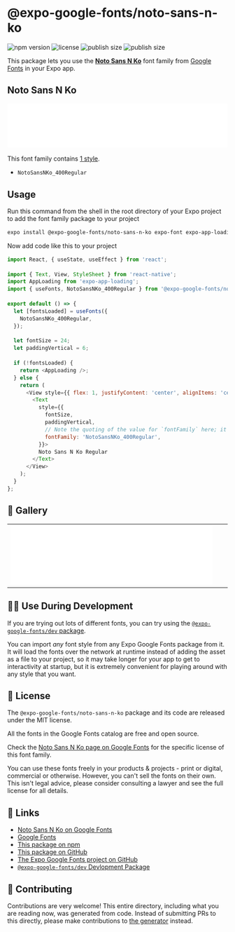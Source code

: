# @expo-google-fonts/noto-sans-n-ko

![npm version](https://flat.badgen.net/npm/v/@expo-google-fonts/noto-sans-n-ko)
![license](https://flat.badgen.net/github/license/expo/google-fonts)
![publish size](https://flat.badgen.net/packagephobia/install/@expo-google-fonts/noto-sans-n-ko)
![publish size](https://flat.badgen.net/packagephobia/publish/@expo-google-fonts/noto-sans-n-ko)

This package lets you use the [**Noto Sans N Ko**](https://fonts.google.com/specimen/Noto+Sans+N+Ko) font family from [Google Fonts](https://fonts.google.com/) in your Expo app.

## Noto Sans N Ko

![Noto Sans N Ko](./font-family.png)

This font family contains [1 style](#-gallery).

- `NotoSansNKo_400Regular`

## Usage

Run this command from the shell in the root directory of your Expo project to add the font family package to your project
```sh
expo install @expo-google-fonts/noto-sans-n-ko expo-font expo-app-loading
```

Now add code like this to your project
```js
import React, { useState, useEffect } from 'react';

import { Text, View, StyleSheet } from 'react-native';
import AppLoading from 'expo-app-loading';
import { useFonts, NotoSansNKo_400Regular } from '@expo-google-fonts/noto-sans-n-ko';

export default () => {
  let [fontsLoaded] = useFonts({
    NotoSansNKo_400Regular,
  });

  let fontSize = 24;
  let paddingVertical = 6;

  if (!fontsLoaded) {
    return <AppLoading />;
  } else {
    return (
      <View style={{ flex: 1, justifyContent: 'center', alignItems: 'center' }}>
        <Text
          style={{
            fontSize,
            paddingVertical,
            // Note the quoting of the value for `fontFamily` here; it expects a string!
            fontFamily: 'NotoSansNKo_400Regular',
          }}>
          Noto Sans N Ko Regular
        </Text>
      </View>
    );
  }
};

```

## 🔡 Gallery


||||
|-|-|-|
|![NotoSansNKo_400Regular](./NotoSansNKo_400Regular.ttf.png)||||


## 👩‍💻 Use During Development

If you are trying out lots of different fonts, you can try using the [`@expo-google-fonts/dev` package](https://github.com/expo/google-fonts/tree/master/font-packages/dev#readme).

You can import *any* font style from any Expo Google Fonts package from it. It will load the fonts
over the network at runtime instead of adding the asset as a file to your project, so it may take longer
for your app to get to interactivity at startup, but it is extremely convenient
for playing around with any style that you want.

## 📖 License

The `@expo-google-fonts/noto-sans-n-ko` package and its code are released under the MIT license.

All the fonts in the Google Fonts catalog are free and open source.

Check the [Noto Sans N Ko page on Google Fonts](https://fonts.google.com/specimen/Noto+Sans+N+Ko) for the specific license of this font family.

You can use these fonts freely in your products & projects - print or digital, commercial or otherwise. However, you can't sell the fonts on their own. This isn't legal advice, please consider consulting a lawyer and see the full license for all details.

## 🔗 Links

- [Noto Sans N Ko on Google Fonts](https://fonts.google.com/specimen/Noto+Sans+N+Ko)
- [Google Fonts](https://fonts.google.com/)
- [This package on npm](https://www.npmjs.com/package/@expo-google-fonts/noto-sans-n-ko)
- [This package on GitHub](https://github.com/expo/google-fonts/tree/master/font-packages/noto-sans-n-ko)
- [The Expo Google Fonts project on GitHub](https://github.com/expo/google-fonts)
- [`@expo-google-fonts/dev` Devlopment Package](https://github.com/expo/google-fonts/tree/master/font-packages/dev)

## 🤝 Contributing

Contributions are very welcome! This entire directory, including what you are reading now, was generated from code. Instead of submitting PRs to this directly, please make contributions to [the generator](https://github.com/expo/google-fonts/tree/master/packages/generator) instead.
